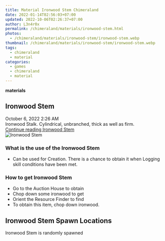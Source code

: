 ```yaml
---
title: Material Ironwood Stem Chimeraland
date: 2022-01-14T02:56:03+07:00
updated: 2022-10-06T02:26:37+07:00
author: L3n4r0x
permalink: /chimeraland/materials/ironwood-stem.html
photos:
  - /chimeraland/materials/ironwood-stem/ironwood-stem.webp
thumbnail: /chimeraland/materials/ironwood-stem/ironwood-stem.webp
tags:
  - chimeraland
  - material
categories:
  - games
  - chimeraland
  - material
---
```


<link
  rel="stylesheet"
  href="https://rawcdn.githack.com/dimaslanjaka/Web-Manajemen/870a349/css/bootstrap-5-3-0-alpha3-wrapper.css"
/>
<section id="bootstrap-wrapper">
  <div data-bs-theme="dark">
    <div
      class="row g-0 border rounded overflow-hidden flex-md-row mb-4 shadow-sm position-relative bg-dark text-light"
    >
      <div class="col p-4 d-flex flex-column position-static">
        <strong class="d-inline-block mb-2 text-success">materials</strong>
        <h2 class="mb-0">Ironwood Stem</h2>
        <div class="mb-1 text-muted">October 6, 2022 2:26 AM</div>
        <div class="mb-2 border p-1">
          Ironwood Stalk. Cylindrical, unbranched, thick as well as firm.
        </div>
        <a
          href="/chimeraland/materials/ironwood-stem.html"
          class="stretched-link d-none text-primary"
          >Continue reading Ironwood Stem</a
        >
      </div>
      <div class="col-auto d-none d-md-block d-lg-block">
        <img
          src="https://www.webmanajemen.com/chimeraland/materials/ironwood-stem/ironwood-stem.webp"
          alt="Ironwood Stem"
        />
      </div>
    </div>
    <div class="row">
      <div class="col-lg-6 col-12 mb-2">
        <div class="card">
          <div class="card-body">
            <h3 class="card-title">What is the use of the Ironwood Stem</h3>
            <div class="card-text">
              <ul>
                <li>
                  Can be used for Creation. There is a chance to obtain it when
                  Logging skill conditions have been met.
                </li>
              </ul>
            </div>
          </div>
        </div>
      </div>
      <div class="col-lg-6 col-12 mb-2">
        <div class="card">
          <div class="card-body">
            <h3 class="card-title">How to get Ironwood Stem</h3>
            <div class="card-text">
              <ul>
                <li>Go to the Auction House to obtain</li>
                <li>Chop down some ironwood to get</li>
                <li>Orient the Resource Finder to find</li>
                <li>To obtain this item, chop down ironwood.</li>
              </ul>
            </div>
          </div>
        </div>
      </div>
      <div class="col-12 mb-2">
        <h2>Ironwood Stem Spawn Locations</h2>
        <p>Ironwood Stem is randomly spawned</p>
      </div>
    </div>
  </div>
</section>